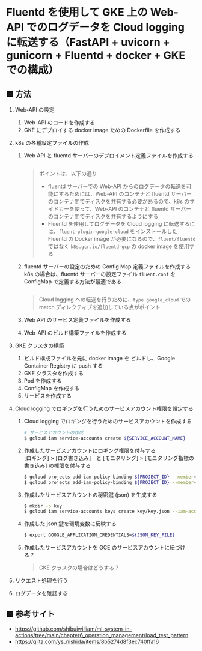 # Fluentd を使用して GKE 上の Web-API でのログデータを Cloud logging に転送する（FastAPI + uvicorn + gunicorn + Fluentd + docker + GKE での構成）


## ■ 方法

1. Web-API の設定<br>
	1. Web-API のコードを作成する
	1. GKE にデプロイする docker image ための Dockerfile を作成する

1. k8s の各種設定ファイルの作成<br>
	1. Web API と fluentd サーバーのデプロイメント定義ファイルを作成する<br>
		```yml
		```

		> ポイントは、以下の通り<br>
		> - fluentd サーバーでの Web-API からのログデータの転送を可能にするためには、Web-API のコンテナと fluentd サーバーのコンテナ間でディスクを共有する必要があるので、k8s のサイドカーを使って、Web-API のコンテナと fluentd サーバーのコンテナ間でディスクを共有するようにする
		> - Fluentd を使用してログデータを Cloud logging に転送するには、`fluent-plugin-google-cloud` をインストールした Fluentd の Docker image が必要になるので、`fluent/fluentd` ではなく `k8s.gcr.io/fluentd-gcp` の docker image を使用する

	1. fluentd サーバーの設定のための Config Map 定義ファイルを作成する<br>
		k8s の場合は、fluentd サーバーの設定ファイル `fluent.conf` を ConfigMap で定義する方法が最適である
		```yml
		```

		> Cloud logging への転送を行うために、`type google_cloud` での match ディレクティブを追加している点がポイント

	1. Web API のサービス定義ファイルを作成する<br>

	1. Web-API のビルド構築ファイルを作成する<br>

1. GKE クラスタの構築<br>
	1. ビルド構成ファイルを元に docker image を ビルドし、Google Container Registry に push する<br>
	1. GKE クラスタを作成する<br>
	1. Pod を作成する<br>
	1. ConfigMap を作成する<br>
	1. サービスを作成する<br>

1. Cloud logging でロギングを行うためのサービスアカウント権限を設定する<br>
	1. Cloud logging でロギングを行うためのサービスアカウントを作成する
		```sh
		# サービスアカウントの作成
		$ gcloud iam service-accounts create ${SERVICE_ACCOUNT_NAME}
		```
	1. 作成したサービスアカウントにロギング権限を付与する<br>
		[ロギング] > [ログ書き込み]　と [モニタリング] > [モニタリング指標の書き込み] の権限を付与する
		```sh
		$ gcloud projects add-iam-policy-binding ${PROJECT_ID} --member="serviceAccount:${SERVICE_ACCOUNT_NAME}@${PROJECT_ID}.iam.gserviceaccount.com" --role="roles/logging.logWriter"
		$ gcloud projects add-iam-policy-binding ${PROJECT_ID} --member="serviceAccount:${SERVICE_ACCOUNT_NAME}@${PROJECT_ID}.iam.gserviceaccount.com" --role="roles/monitoring.metricWriter"
		```
	1. 作成したサービスアカウントの秘密鍵 (json) を生成する<br>
		```sh
		$ mkdir -p key
		$ gcloud iam service-accounts keys create key/key.json --iam-account=${SERVICE_ACCOUNT_NAME}@${PROJECT_ID}.iam.gserviceaccount.com
		```
	1. 作成した json 鍵を環境変数に反映する<br>
		```sh
		$ export GOOGLE_APPLICATION_CREDENTIALS=${JSON_KEY_FILE}
		```
	1. 作成したサービスアカウントを GCE のサービスアカウントに紐づける？
		> GKE クラスタの場合はどうする？

1. リクエスト処理を行う<br>
1. ログデータを確認する<br>


## ■ 参考サイト
- https://github.com/shibuiwilliam/ml-system-in-actions/tree/main/chapter6_operation_management/load_test_pattern
- https://qiita.com/ys_nishida/items/8b5274d8f3ec740ffa16